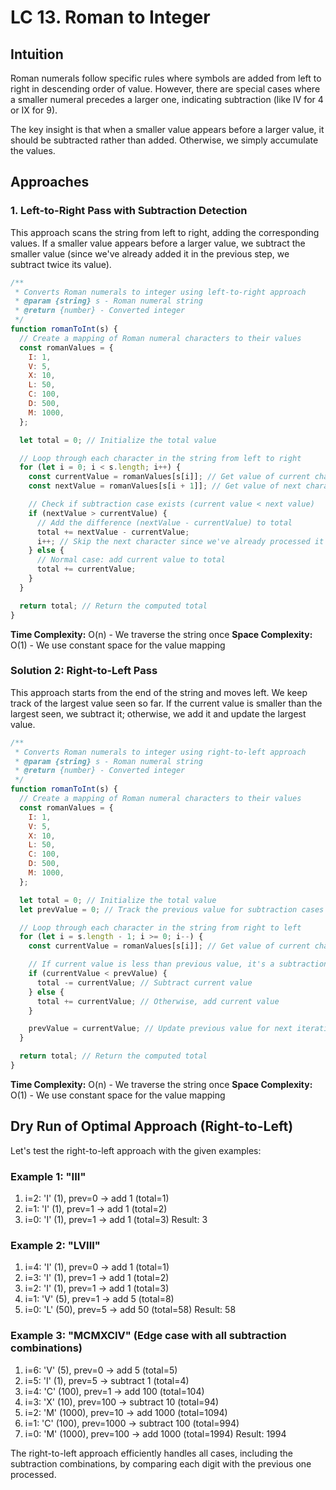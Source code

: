 # LC 13. Roman to Integer

## Intuition

Roman numerals follow specific rules where symbols are added from left to right in descending order of value. However, there are special cases where a smaller numeral precedes a larger one, indicating subtraction (like IV for 4 or IX for 9).

The key insight is that when a smaller value appears before a larger value, it should be subtracted rather than added. Otherwise, we simply accumulate the values.

## Approaches

### 1. Left-to-Right Pass with Subtraction Detection

This approach scans the string from left to right, adding the corresponding values. If a smaller value appears before a larger value, we subtract the smaller value (since we've already added it in the previous step, we subtract twice its value).

```javascript
/**
 * Converts Roman numerals to integer using left-to-right approach
 * @param {string} s - Roman numeral string
 * @return {number} - Converted integer
 */
function romanToInt(s) {
  // Create a mapping of Roman numeral characters to their values
  const romanValues = {
    I: 1,
    V: 5,
    X: 10,
    L: 50,
    C: 100,
    D: 500,
    M: 1000,
  };

  let total = 0; // Initialize the total value

  // Loop through each character in the string from left to right
  for (let i = 0; i < s.length; i++) {
    const currentValue = romanValues[s[i]]; // Get value of current character
    const nextValue = romanValues[s[i + 1]]; // Get value of next character

    // Check if subtraction case exists (current value < next value)
    if (nextValue > currentValue) {
      // Add the difference (nextValue - currentValue) to total
      total += nextValue - currentValue;
      i++; // Skip the next character since we've already processed it
    } else {
      // Normal case: add current value to total
      total += currentValue;
    }
  }

  return total; // Return the computed total
}
```

**Time Complexity:** O(n) - We traverse the string once
**Space Complexity:** O(1) - We use constant space for the value mapping

### Solution 2: Right-to-Left Pass

This approach starts from the end of the string and moves left. We keep track of the largest value seen so far. If the current value is smaller than the largest seen, we subtract it; otherwise, we add it and update the largest value.

```javascript
/**
 * Converts Roman numerals to integer using right-to-left approach
 * @param {string} s - Roman numeral string
 * @return {number} - Converted integer
 */
function romanToInt(s) {
  // Create a mapping of Roman numeral characters to their values
  const romanValues = {
    I: 1,
    V: 5,
    X: 10,
    L: 50,
    C: 100,
    D: 500,
    M: 1000,
  };

  let total = 0; // Initialize the total value
  let prevValue = 0; // Track the previous value for subtraction cases

  // Loop through each character in the string from right to left
  for (let i = s.length - 1; i >= 0; i--) {
    const currentValue = romanValues[s[i]]; // Get value of current character

    // If current value is less than previous value, it's a subtraction case
    if (currentValue < prevValue) {
      total -= currentValue; // Subtract current value
    } else {
      total += currentValue; // Otherwise, add current value
    }

    prevValue = currentValue; // Update previous value for next iteration
  }

  return total; // Return the computed total
}
```

**Time Complexity:** O(n) - We traverse the string once
**Space Complexity:** O(1) - We use constant space for the value mapping

## Dry Run of Optimal Approach (Right-to-Left)

Let's test the right-to-left approach with the given examples:

### Example 1: "III"

1. i=2: 'I' (1), prev=0 → add 1 (total=1)
2. i=1: 'I' (1), prev=1 → add 1 (total=2)
3. i=0: 'I' (1), prev=1 → add 1 (total=3)
   Result: 3

### Example 2: "LVIII"

1. i=4: 'I' (1), prev=0 → add 1 (total=1)
2. i=3: 'I' (1), prev=1 → add 1 (total=2)
3. i=2: 'I' (1), prev=1 → add 1 (total=3)
4. i=1: 'V' (5), prev=1 → add 5 (total=8)
5. i=0: 'L' (50), prev=5 → add 50 (total=58)
   Result: 58

### Example 3: "MCMXCIV" (Edge case with all subtraction combinations)

1. i=6: 'V' (5), prev=0 → add 5 (total=5)
2. i=5: 'I' (1), prev=5 → subtract 1 (total=4)
3. i=4: 'C' (100), prev=1 → add 100 (total=104)
4. i=3: 'X' (10), prev=100 → subtract 10 (total=94)
5. i=2: 'M' (1000), prev=10 → add 1000 (total=1094)
6. i=1: 'C' (100), prev=1000 → subtract 100 (total=994)
7. i=0: 'M' (1000), prev=100 → add 1000 (total=1994)
   Result: 1994

The right-to-left approach efficiently handles all cases, including the subtraction combinations, by comparing each digit with the previous one processed.
